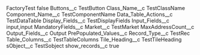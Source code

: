 <?xml version="1.0" encoding="UTF-8"?>
<CustomMetadata xmlns="http://soap.sforce.com/2006/04/metadata" xmlns:xsi="http://www.w3.org/2001/XMLSchema-instance" xmlns:xsd="http://www.w3.org/2001/XMLSchema">
    <label>FactoryTest</label>
    <protected>false</protected>
    <values>
        <field>Buttons__c</field>
        <value xsi:type="xsd:string">TestButton</value>
    </values>
    <values>
        <field>Class_Name__c</field>
        <value xsi:type="xsd:string">TestClassName</value>
    </values>
    <values>
        <field>Component_Name__c</field>
        <value xsi:type="xsd:string">TestComponentName</value>
    </values>
    <values>
        <field>Data_Table_Actions__c</field>
        <value xsi:type="xsd:string">TestDataTable</value>
    </values>
    <values>
        <field>Display_Fields__c</field>
        <value xsi:type="xsd:string">TestDisplayFields</value>
    </values>
    <values>
        <field>Input_Fields__c</field>
        <value xsi:type="xsd:string">input,input</value>
    </values>
    <values>
        <field>MandatoryFields__c</field>
        <value xsi:nil="true"/>
    </values>
    <values>
        <field>Market__c</field>
        <value xsi:type="xsd:string">TestMarket</value>
    </values>
    <values>
        <field>MaxAddressCount__c</field>
        <value xsi:nil="true"/>
    </values>
    <values>
        <field>Output_Fields__c</field>
        <value xsi:type="xsd:string">Output</value>
    </values>
    <values>
        <field>PrePopulated_Values__c</field>
        <value xsi:nil="true"/>
    </values>
    <values>
        <field>Record_Type__c</field>
        <value xsi:type="xsd:string">TestRec</value>
    </values>
    <values>
        <field>Table_Columns__c</field>
        <value xsi:type="xsd:string">TestTableColumns</value>
    </values>
    <values>
        <field>Tile_Heading__c</field>
        <value xsi:type="xsd:string">TestTileHeading</value>
    </values>
    <values>
        <field>sObject__c</field>
        <value xsi:type="xsd:string">TestSobject</value>
    </values>
    <values>
        <field>show_records__c</field>
        <value xsi:type="xsd:boolean">true</value>
    </values>
</CustomMetadata>
